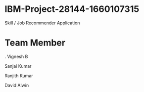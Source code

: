 # IBM-Project-28144-1660107315
Skill / Job Recommender Application

# Team Member

 . Vignesh B

Sanjai Kumar

Ranjith Kumar

David Alwin


